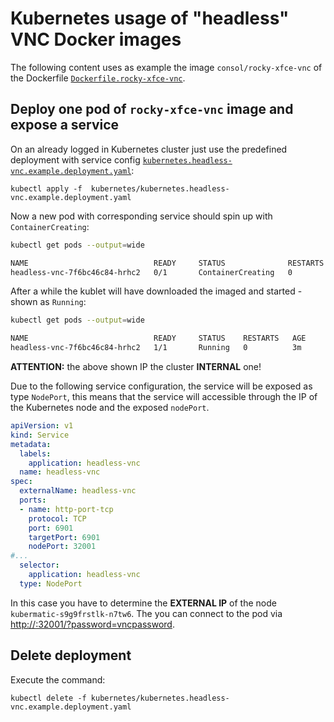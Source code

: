 # Kubernetes usage of "headless" VNC Docker images

The following content uses as example the image `consol/rocky-xfce-vnc` of the Dockerfile [`Dockerfile.rocky-xfce-vnc`](../Dockerfile.rocky-xfce-vnc).

## Deploy one pod of `rocky-xfce-vnc` image and expose a service

On an already logged in Kubernetes cluster just use the predefined deployment with service config [`kubernetes.headless-vnc.example.deployment.yaml`](kubernetes.headless-vnc.example.deployment.yaml):

    kubectl apply -f  kubernetes/kubernetes.headless-vnc.example.deployment.yaml

Now a new pod with corresponding service should spin up with `ContainerCreating`:

```bash
kubectl get pods --output=wide

NAME                            READY     STATUS              RESTARTS   AGE       IP        NODE
headless-vnc-7f6bc46c84-hrhc2   0/1       ContainerCreating   0          28s       <none>    kubermatic-s9g9frstlk-n7tw6
```

After a while the kublet will have downloaded the imaged and started - shown as `Running`:

```bash
kubectl get pods --output=wide

NAME                            READY     STATUS    RESTARTS   AGE       IP           NODE
headless-vnc-7f6bc46c84-hrhc2   1/1       Running   0          3m        172.25.2.3   kubermatic-s9g9frstlk-n7tw6
```
**ATTENTION:** the above shown IP the cluster **INTERNAL** one!

Due to the following service configuration, the service will be exposed as type `NodePort`, this means that the service will accessible through the IP of the Kubernetes node and the exposed `nodePort`.

```yaml
apiVersion: v1
kind: Service
metadata:
  labels:
    application: headless-vnc
  name: headless-vnc
spec:
  externalName: headless-vnc
  ports:
  - name: http-port-tcp
    protocol: TCP
    port: 6901
    targetPort: 6901
    nodePort: 32001
#...
  selector:
    application: headless-vnc
  type: NodePort

```
In this case you have to determine the **EXTERNAL IP** of the node `kubermatic-s9g9frstlk-n7tw6`. The you can connect to the pod via [http://<ip-of-node>:32001/?password=vncpassword](http://<ip-of-node>:32001/?password=vncpassword).

## Delete deployment

Execute the command:

    kubectl delete -f kubernetes/kubernetes.headless-vnc.example.deployment.yaml